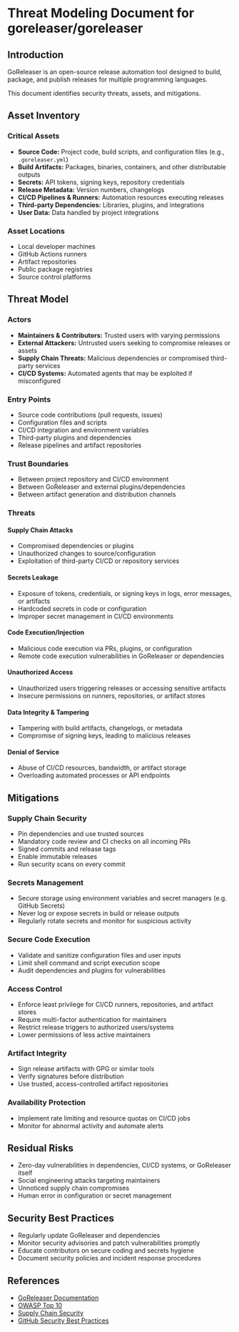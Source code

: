 # Threat Modeling Document for goreleaser/goreleaser

## Introduction

GoReleaser is an open-source release automation tool designed to build, package,
and publish releases for multiple programming languages.

This document identifies security threats, assets, and mitigations.

## Asset Inventory

### Critical Assets

- **Source Code:** Project code, build scripts, and configuration files (e.g., `.goreleaser.yml`)
- **Build Artifacts:** Packages, binaries, containers, and other distributable outputs
- **Secrets:** API tokens, signing keys, repository credentials
- **Release Metadata:** Version numbers, changelogs
- **CI/CD Pipelines & Runners:** Automation resources executing releases
- **Third-party Dependencies:** Libraries, plugins, and integrations
- **User Data:** Data handled by project integrations

### Asset Locations

- Local developer machines
- GitHub Actions runners
- Artifact repositories
- Public package registries
- Source control platforms

## Threat Model

### Actors

- **Maintainers & Contributors:** Trusted users with varying permissions
- **External Attackers:** Untrusted users seeking to compromise releases or assets
- **Supply Chain Threats:** Malicious dependencies or compromised third-party services
- **CI/CD Systems:** Automated agents that may be exploited if misconfigured

### Entry Points

- Source code contributions (pull requests, issues)
- Configuration files and scripts
- CI/CD integration and environment variables
- Third-party plugins and dependencies
- Release pipelines and artifact repositories

### Trust Boundaries

- Between project repository and CI/CD environment
- Between GoReleaser and external plugins/dependencies
- Between artifact generation and distribution channels

### Threats

#### Supply Chain Attacks

- Compromised dependencies or plugins
- Unauthorized changes to source/configuration
- Exploitation of third-party CI/CD or repository services

#### Secrets Leakage

- Exposure of tokens, credentials, or signing keys in logs, error messages, or artifacts
- Hardcoded secrets in code or configuration
- Improper secret management in CI/CD environments

#### Code Execution/Injection

- Malicious code execution via PRs, plugins, or configuration
- Remote code execution vulnerabilities in GoReleaser or dependencies

#### Unauthorized Access

- Unauthorized users triggering releases or accessing sensitive artifacts
- Insecure permissions on runners, repositories, or artifact stores

#### Data Integrity & Tampering

- Tampering with build artifacts, changelogs, or metadata
- Compromise of signing keys, leading to malicious releases

#### Denial of Service

- Abuse of CI/CD resources, bandwidth, or artifact storage
- Overloading automated processes or API endpoints

## Mitigations

### Supply Chain Security

- Pin dependencies and use trusted sources
- Mandatory code review and CI checks on all incoming PRs
- Signed commits and release tags
- Enable immutable releases
- Run security scans on every commit

### Secrets Management

- Secure storage using environment variables and secret managers (e.g. GitHub Secrets)
- Never log or expose secrets in build or release outputs
- Regularly rotate secrets and monitor for suspicious activity

### Secure Code Execution

- Validate and sanitize configuration files and user inputs
- Limit shell command and script execution scope
- Audit dependencies and plugins for vulnerabilities

### Access Control

- Enforce least privilege for CI/CD runners, repositories, and artifact stores
- Require multi-factor authentication for maintainers
- Restrict release triggers to authorized users/systems
- Lower permissions of less active maintainers

### Artifact Integrity

- Sign release artifacts with GPG or similar tools
- Verify signatures before distribution
- Use trusted, access-controlled artifact repositories

### Availability Protection

- Implement rate limiting and resource quotas on CI/CD jobs
- Monitor for abnormal activity and automate alerts

## Residual Risks

- Zero-day vulnerabilities in dependencies, CI/CD systems, or GoReleaser itself
- Social engineering attacks targeting maintainers
- Unnoticed supply chain compromises
- Human error in configuration or secret management

## Security Best Practices

- Regularly update GoReleaser and dependencies
- Monitor security advisories and patch vulnerabilities promptly
- Educate contributors on secure coding and secrets hygiene
- Document security policies and incident response procedures

## References

- [GoReleaser Documentation](https://goreleaser.com/)
- [OWASP Top 10](https://owasp.org/www-project-top-ten/)
- [Supply Chain Security](https://slsa.dev/)
- [GitHub Security Best Practices](https://docs.github.com/en/code-security)
